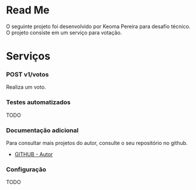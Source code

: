 # Read Me
O seguinte projeto foi desenvolvido por Keoma Pereira para desafio técnico. O projeto consiste em um serviço para votação.

# Serviços

### POST v1/votos
Realiza um voto.

### Testes automatizados
TODO

### Documentação adicional
Para consultar mais projetos do autor, consulte o seu repositório no github.

* [GITHUB - Autor](https://github.com/KeomaPereira)

### Configuração
TODO


